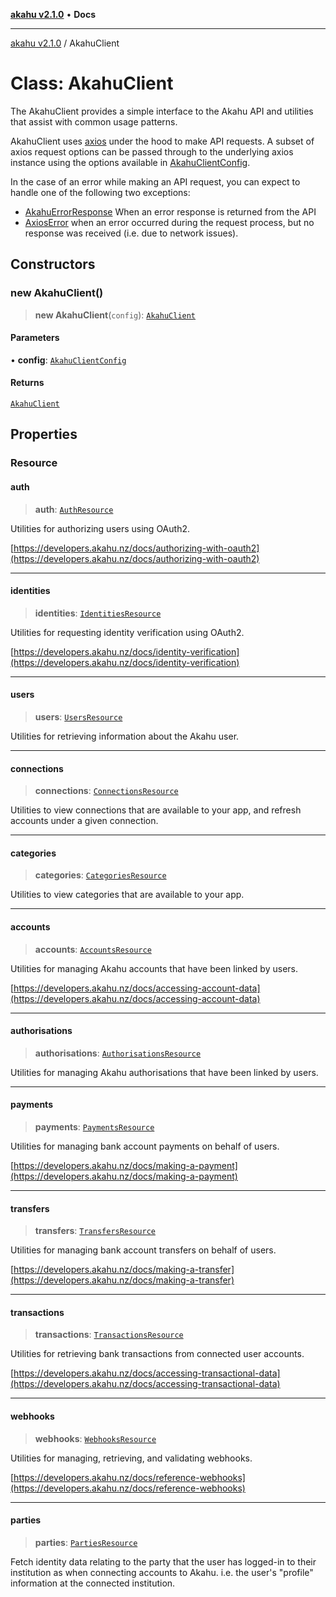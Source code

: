 [**akahu v2.1.0**](../README.md) • **Docs**

***

[akahu v2.1.0](../README.md) / AkahuClient

# Class: AkahuClient

The AkahuClient provides a simple interface to the Akahu API and utilities
that assist with common usage patterns.

AkahuClient uses [axios](https://axios-http.com/docs/intro) under the hood to make
API requests. A subset of axios request options can be passed through to the underlying axios
instance using the options available in [AkahuClientConfig](../type-aliases/AkahuClientConfig.md).

In the case of an error while making an API request, you can expect to handle one of the
following two exceptions:

- [AkahuErrorResponse](AkahuErrorResponse.md) When an error response is returned from the API
- [AxiosError](https://github.com/axios/axios/blob/v0.21.1/index.d.ts#L85) when an error
   occurred during the request process, but no response was received (i.e. due to network issues).

## Constructors

### new AkahuClient()

> **new AkahuClient**(`config`): [`AkahuClient`](AkahuClient.md)

#### Parameters

• **config**: [`AkahuClientConfig`](../type-aliases/AkahuClientConfig.md)

#### Returns

[`AkahuClient`](AkahuClient.md)

## Properties

### Resource

#### auth

> **auth**: [`AuthResource`](AuthResource.md)

Utilities for authorizing users using OAuth2.

[https://developers.akahu.nz/docs/authorizing-with-oauth2](https://developers.akahu.nz/docs/authorizing-with-oauth2)

***

#### identities

> **identities**: [`IdentitiesResource`](IdentitiesResource.md)

Utilities for requesting identity verification using OAuth2.

[https://developers.akahu.nz/docs/identity-verification](https://developers.akahu.nz/docs/identity-verification)

***

#### users

> **users**: [`UsersResource`](UsersResource.md)

Utilities for retrieving information about the Akahu user.

***

#### connections

> **connections**: [`ConnectionsResource`](ConnectionsResource.md)

Utilities to view connections that are available to your app, and refresh
accounts under a given connection.

***

#### categories

> **categories**: [`CategoriesResource`](CategoriesResource.md)

Utilities to view categories that are available to your app.

***

#### accounts

> **accounts**: [`AccountsResource`](AccountsResource.md)

Utilities for managing Akahu accounts that have been linked by users.

[https://developers.akahu.nz/docs/accessing-account-data](https://developers.akahu.nz/docs/accessing-account-data)

***

#### authorisations

> **authorisations**: [`AuthorisationsResource`](AuthorisationsResource.md)

Utilities for managing Akahu authorisations that have been linked by users.

***

#### payments

> **payments**: [`PaymentsResource`](PaymentsResource.md)

Utilities for managing bank account payments on behalf of users.

[https://developers.akahu.nz/docs/making-a-payment](https://developers.akahu.nz/docs/making-a-payment)

***

#### transfers

> **transfers**: [`TransfersResource`](TransfersResource.md)

Utilities for managing bank account transfers on behalf of users.

[https://developers.akahu.nz/docs/making-a-transfer](https://developers.akahu.nz/docs/making-a-transfer)

***

#### transactions

> **transactions**: [`TransactionsResource`](TransactionsResource.md)

Utilities for retrieving bank transactions from connected user accounts.

[https://developers.akahu.nz/docs/accessing-transactional-data](https://developers.akahu.nz/docs/accessing-transactional-data)

***

#### webhooks

> **webhooks**: [`WebhooksResource`](WebhooksResource.md)

Utilities for managing, retrieving, and validating webhooks.

[https://developers.akahu.nz/docs/reference-webhooks](https://developers.akahu.nz/docs/reference-webhooks)

***

#### parties

> **parties**: [`PartiesResource`](PartiesResource.md)

Fetch identity data relating to the party that the user has logged-in to
their institution as when connecting accounts to Akahu. i.e. the user's
"profile" information at the connected institution.
